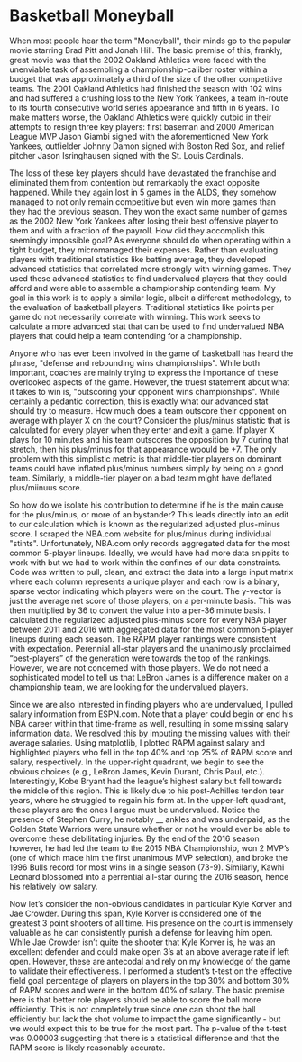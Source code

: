 # Basketball Moneyball

When most people hear the term "Moneyball", their minds go to the popular movie starring Brad Pitt and Jonah Hill. The basic premise of this, frankly, great movie was that the 2002 Oakland Athletics were faced with the unenviable task of assembling a championship-caliber roster within a budget that was approximately a third of the size of the other competitive teams. The 2001 Oakland Athletics had finished the season with 102 wins and had suffered a crushing loss to the New York Yankees, a team in-route to its fourth consecutive world series appearance and fifth in 6 years. To make matters worse, the Oakland Athletics were quickly outbid in their attempts to resign three key players: first baseman and 2000 American League MVP Jason Giambi signed with the aforementioned New York Yankees, outfielder Johnny Damon signed with Boston Red Sox, and relief pitcher Jason Isringhausen signed with the St. Louis Cardinals.


The loss of these key players should have devastated the franchise and eliminated them from contention but remarkably the exact opposite happened. While they again lost in 5 games in the ALDS, they somehow managed to not only remain competitive but even win more games than they had the previous season. They won the exact same number of games as the 2002 New York Yankees after losing their best offensive player to them and with a fraction of the payroll. How did they accomplish this seemingly impossible goal? As everyone should do when operating within a tight budget, they micromanaged their expenses. Rather than evaluating players with traditional statistics like batting average, they developed advanced statistics that correlated more strongly with winning games. They used these advanced statistics to find undervalued players that they could afford and were able to assemble a championship contending team.
My goal in this work is to apply a similar logic, albeit a different methodology, to the evaluation of basketball players. Traditional statistics like points per game do not necessarily correlate with winning. This work seeks to calculate a more advanced stat that can be used to find undervalued NBA players that could help a team contending for a championship. 

 Anyone who has ever been involved in the game of basketball has heard the phrase, "defense and rebounding wins championships". While both important, coaches are mainly trying to express the importance of these overlooked aspects of the game. However, the truest statement about what it takes to win is, "outscoring your opponent wins championships". While certainly a pedantic correction, this is exactly what our advanced stat should try to measure. How much does a team outscore their opponent on average with player X on the court? Consider the plus/minus statistic that is calculated for every player when they enter and exit a game. If player X plays for 10 minutes and his team outscores the opposition by 7 during that stretch, then his plus/minus for that appearance woould be +7. The only problem with this simplistic metric is that middle-tier players on dominant teams could have inflated plus/minus numbers simply by being on a good team. Similarly, a middle-tier player on a bad team might have deflated plus/miinuus score. 

So how do we isolate his contribution to determine if he is the main cause for the plus/minus, or more of an bystander? This leads directly into an edit to our calculation which is known as the regularized adjusted plus-minus score. I scraped the NBA.com website for plus/minus during individual "stints". Unfortunately, NBA.com only records aggregated data for the most common 5-player lineups. Ideally, we would have had more data snippits to work with but we had to work within the confines of our data constraints. Code was written to pull, clean, and extract the data into a large input matrix where each column represents a unique player and each row is a binary, sparse vector indicating which players were on the court. The y-vector is just the average net score of those players, on a per-minute basis. This was then multiplied by 36 to convert the value into a per-36 minute basis.  I calculated the regularized adjusted plus-minus score for every NBA player between 2011 and 2016 with aggregated data for the most common 5-player lineups during each season. The RAPM player rankings were consistent with expectation. Perennial all-star players and the unanimously proclaimed “best-players” of the generation were towards the top of the rankings. However, we are not concerned with those players. We do not need a sophisticated model to tell us that LeBron James is a difference maker on a championship team, we are looking for the undervalued players. 

Since we are also interested in finding players who are undervalued, I pulled salary information from ESPN.com. Note that a player could begin or end his NBA career within that time-frame as well, resulting in some missing salary information data. We resolved this by imputing the missing values with their average salaries. Using matplotlib, I plotted RAPM against salary and highlighted players who fell in the top 40% and top 25% of RAPM score and salary, respectively. In the upper-right quadrant, we begin to see the obvious choices (e.g., LeBron James, Kevin Durant, Chris Paul, etc.). Interestingly, Kobe Bryant had the league’s highest salary but fell towards the middle of this region. This is likely due to his post-Achilles tendon tear years, where he struggled to regain his form at. In the upper-left quadrant, these players are the ones I argue must be undervalued. Notice the presence of Stephen Curry, he notably __ ankles and was underpaid, as the Golden State Warriors were unsure whether or not he would ever be able to overcome these debilitating injuries. By the end of the 2016 season however, he had led the team to the 2015 NBA Championship, won 2 MVP’s (one of which made him the first unanimous MVP selection), and broke the 1996 Bulls record for most wins in a single season (73-9). Similarly, Kawhi Leonard blossomed into a perrential all-star during the 2016 season, hence his relatively low salary. 

Now let’s consider the non-obvious candidates in particular Kyle Korver and Jae Crowder. During this span, Kyle Korver is considered one of the greatest 3 point shooters of all time. His presence on the court is immensely valuable as he can consistently punish a defense for leaving him open. While Jae Crowder isn’t quite the shooter that Kyle Korver is, he was an excellent defender and could make open 3’s at an above average rate if left open. However, these are antecodal and rely on my knowledge of the game to validate their effectiveness. I performed a student’s t-test on the effective field goal percentage of players on players in the top 30% and bottom 30% of RAPM scores and were in the bottom 40% of salary. The basic premise here is that better role players should be able to score the ball more efficiently. This is not completely true since one can shoot the ball efficiently but lack the shot volume to impact the game significantly -  but we would expect this to be true for the most part. The p-value of the t-test was 0.00003 suggesting that there is a statistical difference and that the RAPM score is likely reasonably accurate. 




